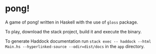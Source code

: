 # pong!

A game of pong! written in Haskell with the use of `gloss` package.

To play, download the stack project, build it and execute the binary.

To generate Haddock documentation run `stack exec -- haddock --html Main.hs --hyperlinked-source --odir=dist/docs` in the `app` directory.
